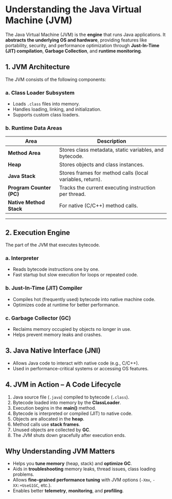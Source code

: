 # Understanding the Java Virtual Machine (JVM)

The Java Virtual Machine (JVM) is the **engine** that runs Java applications. It **abstracts the underlying OS and hardware**, providing features like portability, security, and performance optimization through **Just-In-Time (JIT) compilation**, **Garbage Collection**, and **runtime monitoring**.


## 1. **JVM Architecture**

The JVM consists of the following components:

### a. **Class Loader Subsystem**

* Loads `.class` files into memory.
* Handles loading, linking, and initialization.
* Supports custom class loaders.

### b. **Runtime Data Areas**

| Area                     | Description                                               |
| ------------------------ | --------------------------------------------------------- |
| **Method Area**          | Stores class metadata, static variables, and bytecode.    |
| **Heap**                 | Stores objects and class instances.                       |
| **Java Stack**           | Stores frames for method calls (local variables, return). |
| **Program Counter (PC)** | Tracks the current executing instruction per thread.      |
| **Native Method Stack**  | For native (C/C++) method calls.                          |

---

## 2. **Execution Engine**

The part of the JVM that executes bytecode.

### a. **Interpreter**

* Reads bytecode instructions one by one.
* Fast startup but slow execution for loops or repeated code.

### b. **Just-In-Time (JIT) Compiler**

* Compiles hot (frequently used) bytecode into native machine code.
* Optimizes code at runtime for better performance.

### c. **Garbage Collector (GC)**

* Reclaims memory occupied by objects no longer in use.
* Helps prevent memory leaks and crashes.


## 3. **Java Native Interface (JNI)**

* Allows Java code to interact with native code (e.g., C/C++).
* Used in performance-critical systems or accessing OS features.

## 4. **JVM in Action – A Code Lifecycle**

1. Java source file (`.java`) compiled to bytecode (`.class`).
2. Bytecode loaded into memory by the **ClassLoader**.
3. Execution begins in the **main()** method.
4. Bytecode is interpreted or compiled (JIT) to native code.
5. Objects are allocated in the **heap**.
6. Method calls use **stack frames**.
7. Unused objects are collected by **GC**.
8. The JVM shuts down gracefully after execution ends.


##  Why Understanding JVM Matters

* Helps you **tune memory** (heap, stack) and **optimize GC**.
* Aids in **troubleshooting** memory leaks, thread issues, class loading problems.
* Allows **fine-grained performance tuning** with JVM options (`-Xmx`, `-XX:+UseG1GC`, etc.).
* Enables better **telemetry**, **monitoring**, and **profiling**.